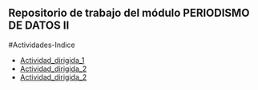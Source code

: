 ## Repositorio de trabajo del módulo PERIODISMO DE DATOS II

#Actividades-Indice 


- [Actividad_dirigida_1](ad1.md)
- [Actividad_dirigida_2](ad2.md)
- [Actividad_dirigida_2](ad3.md)
